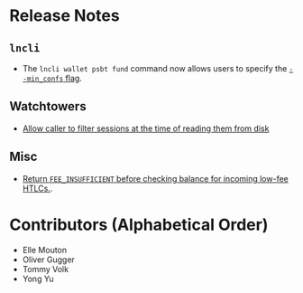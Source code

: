 # Release Notes

## `lncli`

* The `lncli wallet psbt fund` command now allows users to specify the
  [`--min_confs` flag](https://github.com/lightningnetwork/lnd/pull/7510).

## Watchtowers

* [Allow caller to filter sessions at the time of reading them from 
  disk](https://github.com/lightningnetwork/lnd/pull/7059)

## Misc

* [Return `FEE_INSUFFICIENT` before checking balance for incoming low-fee
  HTLCs.](https://github.com/lightningnetwork/lnd/pull/7490).

# Contributors (Alphabetical Order)

* Elle Mouton
* Oliver Gugger
* Tommy Volk
* Yong Yu
